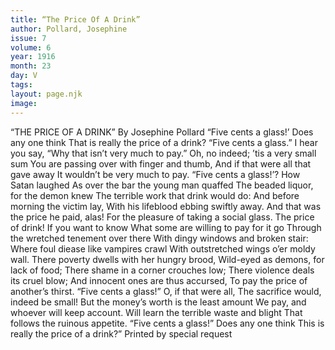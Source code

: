 ```yaml
---
title: “The Price Of A Drink”
author: Pollard, Josephine
issue: 7
volume: 6
year: 1916
month: 23
day: V
tags:
layout: page.njk
image:
---
```

“THE PRICE OF A DRINK”    By Josephine Pollard       “Five cents a glass!’ Does any one think    That is really the price of a drink?    “Five cents a glass.” I hear you say,    “Why that isn’t very much to pay.”       Oh, no indeed; ’tis a very small sum    You are passing over with finger and thumb,    And if that were all that gave away    It wouldn’t be very much to pay.       “Five cents a glass!’? How Satan laughed    As over the bar the young man quaffed    The beaded liquor, for the demon knew    The terrible work that drink would do:    And before morning the victim lay,    With his lifeblood ebbing swiftly away.    And that was the price he paid, alas!    For the pleasure of taking a social glass.       The price of drink! If you want to know    What some are willing to pay for it go    Through the wretched tenement over there    With dingy windows and broken stair:    Where foul diease like vampires crawl    With outstretched wings o’er moldy wall.    There poverty dwells with her hungry brood,    Wild-eyed as demons, for lack of food;    There shame in a corner crouches low;    There violence deals its cruel blow;    And innocent ones are thus accursed,    To pay the price of another’s thirst.       “Five cents a glass!” O, if that were all,    The sacrifice would, indeed be small!    But the money’s worth is the least amount    We pay, and whoever will keep account.    Will learn the terrible waste and blight    That follows the ruinous appetite.    “Five cents a glass!” Does any one think    This is really the price of a drink?”      Printed by special request    




